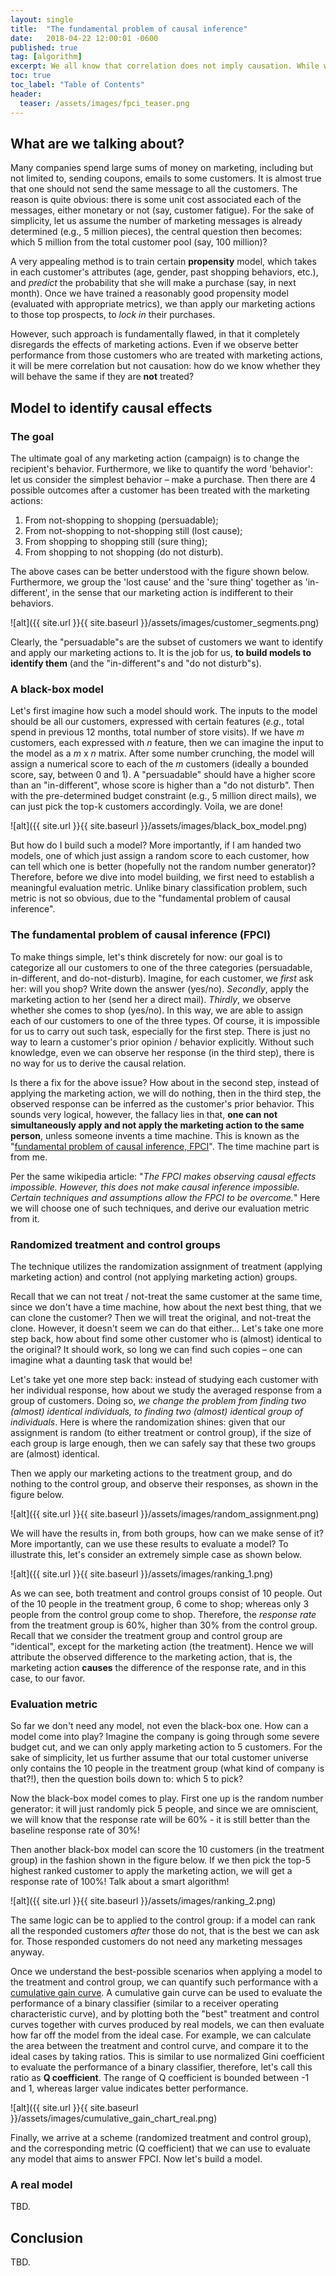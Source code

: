 ```yaml
---
layout: single
title:  "The fundamental problem of causal inference"
date:   2018-04-22 12:00:01 -0600
published: true
tag: [algorithm]
excerpt: We all know that correlation does not imply causation. While we can observe correlations, how can we go about study causations?
toc: true
toc_label: "Table of Contents"
header:
  teaser: /assets/images/fpci_teaser.png
---
```

## What are we talking about?

Many companies spend large sums of money on marketing, including but not limited to, sending coupons, emails to some customers. It is almost true that one should not send the same message to all the customers. The reason is quite obvious: there is some unit cost associated each of the messages, either monetary or not (say, customer fatigue). For the sake of simplicity, let us assume the number of marketing messages is already determined (e.g., 5 million pieces), the central question then becomes: which 5 million from the total customer pool (say, 100 million)? 

A very appealing method is to train certain **propensity** model, which takes in each customer's attributes (age, gender, past shopping behaviors, etc.), and *predict* the probability that she will make a purchase (say, in next month). Once we have trained a reasonably good propensity model (evaluated with appropriate metrics), we than apply our marketing actions to those top prospects, to *lock in* their purchases. 

However, such approach is fundamentally flawed, in that it completely disregards the effects of marketing actions. Even if we observe better performance from those customers who are treated with marketing actions, it will be mere correlation but not causation: how do we know whether they will behave the same if they are **not** treated?

## Model to identify causal effects
### The goal

The ultimate goal of any marketing action (campaign) is to change the recipient's behavior. Furthermore, we like to quantify the word 'behavior': let us consider the simplest behavior – make a purchase. Then there are 4 possible outcomes after a customer has been treated with the marketing actions:

1. From not-shopping to shopping (persuadable);
2. From not-shopping to not-shopping still (lost cause);
3. From shopping to shopping still (sure thing);
4. From shopping to not shopping (do not disturb).

The above cases can be better understood with the figure shown below. Furthermore, we group the 'lost cause' and the 'sure thing' together as 'in-different', in the sense that our marketing action is indifferent to their behaviors.

![alt]({{ site.url }}{{ site.baseurl }}/assets/images/customer_segments.png)

Clearly, the "persuadable"s are the subset of customers we want to identify and apply our marketing actions to. It is the job for us, **to build models to identify them** (and the "in-different"s and "do not disturb"s).

### A black-box model
Let's first imagine how such a model should work. The inputs to the model should be all our customers, expressed with certain features (*e.g.*, total spend in previous 12 months, total number of store visits). If we have *m* customers, each expressed with *n* feature, then we can imagine the input to the model as a *m* x *n* matrix. After some number crunching, the model will assign a numerical score to each of the *m* customers (ideally a bounded score, say, between 0 and 1). A "persuadable" should have a higher score than an "in-different", whose score is higher than a "do not disturb". Then with the pre-determined budget constraint (e.g., 5 million direct mails), we can just pick the top-k customers accordingly. Voila, we are done!

![alt]({{ site.url }}{{ site.baseurl }}/assets/images/black_box_model.png)

But how do I build such a model? More importantly, if I am handed two models, one of which just assign a random score to each customer, how can tell which one is better (hopefully not the random number generator)? Therefore, before we dive into model building, we first need to establish a meaningful evaluation metric. Unlike binary classification problem, such metric is not so obvious, due to the "fundamental problem of causal inference".

### The fundamental problem of causal inference (FPCI)
To make things simple, let's think discretely for now: our goal is to categorize all our customers to one of the three categories (persuadable, in-different, and do-not-disturb). Imagine, for each customer, we *first* ask her: will you shop? Write down the answer (yes/no). *Secondly*, apply the marketing action to her (send her a direct mail). *Thirdly*, we observe whether she comes to shop (yes/no). In this way, we are able to assign each of our customers to one of the three types. Of course, it is impossible for us to carry out such task, especially for the first step. There is just no way to learn a customer's prior opinion / behavior explicitly. Without such knowledge, even we can observe her response (in the third step), there is no way for us to derive the causal relation.

Is there a fix for the above issue? How about in the second step, instead of applying the marketing action, we will do nothing, then in the third step, the observed response can be inferred as the customer's prior behavior. This sounds very logical, however, the fallacy lies in that, **one can not simultaneously apply and not apply the marketing action to the same person**, unless someone invents a time machine. This is known as the "[fundamental problem of causal inference, FPCI](https://en.wikipedia.org/wiki/Rubin_causal_model)". The time machine part is from me.  

Per the same wikipedia article: "*The FPCI makes observing causal effects impossible. However, this does not make causal inference impossible. Certain techniques and assumptions allow the FPCI to be overcome.*" Here we will choose one of such techniques, and derive our evaluation metric from it.

### Randomized treatment and control groups

The technique utilizes the randomization assignment of treatment (applying marketing action) and control (not applying marketing action) groups.

Recall that we can not treat / not-treat the same customer at the same time, since we don't have a time machine, how about the next best thing, that we can clone the customer? Then we will treat the original, and not-treat the clone. However, it doesn't seem we can do that either... Let's take one more step back, how about find some other customer who is (almost) identical to the original? It should work, so long we can find such copies – one can imagine what a daunting task that would be! 

Let's take yet one more step back: instead of studying each customer with her individual response, how about we study the averaged response from a group of customers. Doing so, *we change the problem from finding two (almost) identical individuals, to finding two (almost) identical group of individuals*. Here is where the randomization shines: given that our assignment is random (to either treatment or control group), if the size of each group is large enough, then we can safely say that these two groups are (almost) identical. 

Then we apply our marketing actions to the treatment group, and do nothing to the control group, and observe their responses, as shown in the figure below.

![alt]({{ site.url }}{{ site.baseurl }}/assets/images/random_assignment.png)

We will have the results in, from both groups, how can we make sense of it? More importantly, can we use these results to evaluate a model? To illustrate this, let's consider an extremely simple case as shown below. 

![alt]({{ site.url }}{{ site.baseurl }}/assets/images/ranking_1.png)

As we can see, both treatment and control groups consist of 10 people. Out of the 10 people in the treatment group, 6 come to shop; whereas only 3 people from the control group come to shop. Therefore, the *response rate* from the treatment group is 60%, higher than 30% from the control group. Recall that we consider the treatment group and control group are "identical", except for the marketing action (the treatment). Hence we will attribute the observed difference to the marketing action, that is, the marketing action **causes** the difference of the response rate, and in this case, to our favor.

### Evaluation metric

So far we don't need any model, not even the black-box one. How can a model come into play? Imagine the company is going through some severe budget cut, and we can only apply marketing action to 5 customers. For the sake of simplicity, let us further assume that our total customer universe only contains the 10 people in the treatment group (what kind of company is that?!), then the question boils down to: which 5 to pick?

Now the black-box model comes to play. First one up is the random number generator: it will just randomly pick 5 people, and since we are omniscient, we will know that the response rate will be 60% - it is still better than the baseline response rate of 30%!

Then another black-box model can score the 10 customers (in the treatment group) in the fashion shown in the figure below. If we then pick the top-5 highest ranked customer to apply the marketing action, we will get a response rate of 100%! Talk about a smart algorithm!

![alt]({{ site.url }}{{ site.baseurl }}/assets/images/ranking_2.png)

The same logic can be to applied to the control group: if a model can rank all the responded customers *after* those do not, that is the best we can ask for. Those responded customers do not need any marketing messages anyway.

Once we understand the best-possible scenarios when applying a model to the treatment and control group, we can quantify such performance with a [cumulative gain curve](https://www.ibm.com/support/knowledgecenter/SSLVMB_23.0.0/spss/tutorials/rbf_telco_gains-lift.html). A cumulative gain curve can be used to evaluate the performance of a binary classifier (similar to a receiver operating characteristic curve), and by plotting both the "best" treatment and control curves together with curves produced by real models, we can then evaluate how far off the model from the ideal case. For example, we can calculate the area between the treatment and control curve, and compare it to the ideal cases by taking ratios. This is similar to use normalized Gini coefficient to evaluate the performance of a binary classifier, therefore, let's call this ratio as **Q coefficient**. The range of Q coefficient is bounded between -1 and 1, whereas larger value indicates better performance. 

![alt]({{ site.url }}{{ site.baseurl }}/assets/images/cumulative_gain_chart_real.png)

Finally, we arrive at a scheme (randomized treatment and control group), and the corresponding metric (Q coefficient) that we can use to evaluate any model that aims to answer FPCI. Now let's build a model.

### A real model
TBD.

## Conclusion
TBD.
